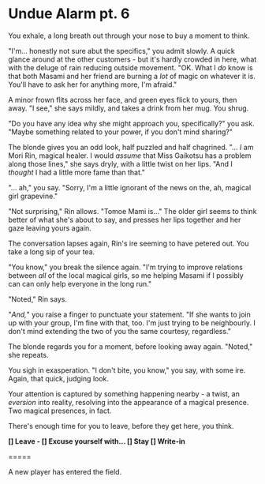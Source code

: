# Undue Alarm pt. 6

You exhale, a long breath out through your nose to buy a moment to think.

"I'm... honestly not sure abut the specifics," you admit slowly. A quick glance around at the other customers - but it's hardly crowded in here, what with the deluge of rain reducing outside movement. "OK. What I *do* know is that both Masami and her friend are burning a *lot* of magic on whatever it is. You'll have to ask her for anything more, I'm afraid."

A minor frown flits across her face, and green eyes flick to yours, then away. "I see," she says mildly, and takes a drink from her mug. You shrug.

"Do you have any idea why she might approach you, specifically?" you ask. "Maybe something related to your power, if you don't mind sharing?"

The blonde gives you an odd look, half puzzled and half chagrined. "... *I* am Mori Rin, magical healer. I would *assume* that Miss Gaikotsu has a problem along those lines," she says dryly, with a little twist on her lips. "And I *thought* I had a little more fame than that."

"... ah," you say. "Sorry, I'm a little ignorant of the news on the, ah, magical girl grapevine."

"Not surprising," Rin allows. "Tomoe Mami is..." The older girl seems to think better of what she's about to say, and presses her lips together and her gaze leaving yours again.

The conversation lapses again, Rin's ire seeming to have petered out. You take a long sip of your tea.

"You know," you break the silence again. "I'm trying to improve relations between *all* of the local magical girls, so me helping Masami if I possibly can can only help everyone in the long run."

"Noted," Rin says.

"*And,*" you raise a finger to punctuate your statement. "If she wants to join up with your group, I'm fine with that, too. I'm just trying to be neighbourly. I don't mind extending the two of you the same courtesy, regardless."

The blonde regards you for a moment, before looking away again. "Noted," she repeats.

You sigh in exasperation. "I don't bite, you know," you say, with some ire. Again, that quick, judging look.

Your attention is captured by something happening nearby - a twist, an *eversion* into reality, resolving into the appearance of a magical presence. Two magical presences, in fact.

There's enough time for you to leave, before they get here, you think.

**\[] Leave
\- \[] Excuse yourself with...
\[] Stay
\[] Write-in**

\=====​

A new player has entered the field.
